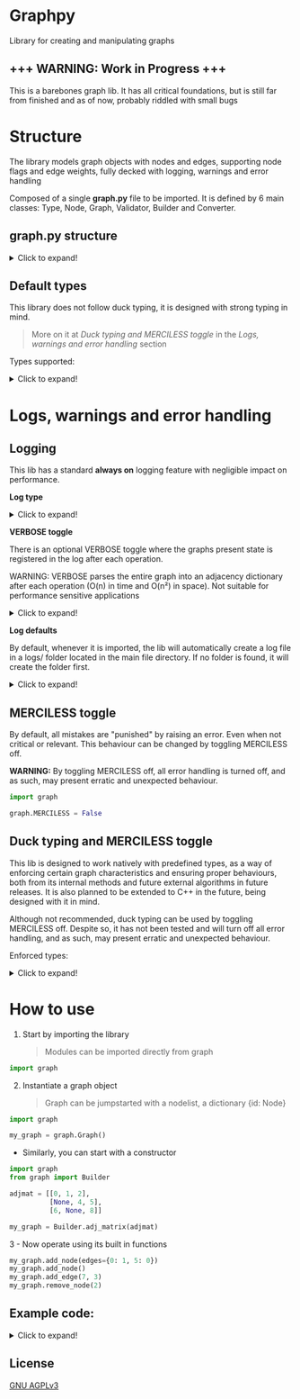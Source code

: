 # Graphpy

Library for creating and manipulating graphs

## +++ WARNING: Work in Progress +++

This is a barebones graph lib. It has all critical foundations, but is still far from finished and as of now, probably riddled with small bugs

# Structure

The library models graph objects with nodes and edges, supporting node flags and edge weights, fully decked with logging, warnings and error handling

Composed of a single **graph.py** file to be imported. It is defined by 6 main classes: Type, Node, Graph, Validator, Builder and Converter. 

## graph.py structure

<details>
<summary>Click to expand!</summary>

- const MERCILESS 
  > Toggles merciless mode (default True)

- const VERBOSE 
  > Toggles verbose mode (default False)

- class Type() 
  > Responsible for type checks
  - def is_id(id)
  - def is_data(data)
  - def is_flag(flag)
  - def is_node(node)
  - def is_weight(weight)
  - def is_nodelist(nodelist)
  - def is_edgelist(edgelist)
  - def is_adjmatrix(adj_mat)
  - def is_adjlist(adj_list)
  - def is_adjdict(adj_dict)

- class Node(data, flag, edges) 
  > Models nodes

  > All inputs optional
  - var data
  - var flag
  - var edges

- class Graph(nodes) 
  > Models graphs

  > Input optional
  - var nodes
  - def add_edge(source_id, target_id, weight, symmetric)
    > weight and symmetric optional

    > symmetric determines whether to add edge symmetrically
  - def remove_edge(source_id, target_id, symmetric)
    > symmetric optional

    > symmetric determines whether to remove edge symmetrically
  - def add_node(data, flag, edges)
    > All inputs optional
  - def remove_node(id)
  - def copy()

- class Validator() 
  > Checks structure integrity and validity
  - def is_graph(graph)
  - def check_node(node, graph, _adding)
    > _adding is an internal variable, shouldn't be touched

- class Builder() 
  > Models graph constructors
  - def adj_matrix(adj_mat, obj_list)
    > obj_list optional. Determines node data
  - def adj_list(adj_list, obj_list)
    > obj_list optional. Determines node data
  - def adj_dict(adj_dict, obj_list)
    > obj_list optional. Determines node data
  - def refactor(graph)
    > refactors graph and removes unused ids

- class Converter()
  > Converts graphs to native data types
  - def to_adjmatrix(graph, get_nodes)
    > get_nodes optional. Determines whether to get data from nodes
  - def to_adjlist(graph, get_nodes)
    > get_nodes optional. Determines whether to get data from nodes  
  - def to_adjdict(graph, get_nodes)
    > get_nodes optional. Determines whether to get data from nodes

> Any method or variable not listed above is either supposed to be internal, or a work in progress

</details>

## Default types
This library does not follow duck typing, it is designed with strong typing in mind. 

> More on it at *Duck typing and MERCILESS toggle* in the *Logs, warnings and error handling* section

Types supported:

<details>
<summary>Click to expand!</summary>

```python
idtype = int
datatype = Any
flagtype = Union[int, float, str]
nodetype = Node
weighttype = Union[int, float]
nodelisttype = Dict[cls.idtype, cls.nodetype]
edgelisttype = Dict[cls.idtype, cls.weighttype]

adjmatrixtype = Union[List[List[Union[cls.weighttype, None]]],
                                  npt.NDArray[npt.NDArray[Union[cls.weighttype, None]]]]

adjlisttype = Union[List[List[Tuple[cls.idtype, cls.weighttype]]],
                                npt.NDArray[npt.NDArray[Tuple[cls.idtype, cls.weighttype]]]]

adjdicttype = Dict[cls.idtype, Union[cls.edgelisttype, None]]
```

</details>

# Logs, warnings and error handling

## Logging

This lib has a standard **always on** logging feature with negligible impact on performance. 

**Log type**

<details>
<summary>Click to expand!</summary>

It comes predefined as DEBUG, but may be changed to WARNING or ERROR in code at *line 48* in **graph.py**:

```python
37 # Sets up log
38 def start_log():
39     """
40     Sets up log when import is made
41     """
42     if not os.path.exists(log_dir):
43         os.mkdir(log_dir)
44     logging.basicConfig(format='%(asctime)s - %(levelname)s - %(message)s',
45                         datefmt="%d-%m-%y %H:%M:%S",
46                         filename=f"{log_dir}{log_name}",
47                         # filename=f"{log_dir}testlog.log",
48                         filemode='w', level=logging.DEBUG)
```

Example log:

```
24-07-22 16:19:55 - INFO -  Graph #0 initialized with size 0
24-07-22 16:19:55 - INFO -  Node #0 added to graph #0
24-07-22 16:19:55 - INFO -  Node #1 added to graph #0
24-07-22 16:19:55 - INFO -  Edge (0->1 [5]) added to graph #0
24-07-22 16:19:55 - INFO -  Node #2 added to graph #0
24-07-22 16:19:55 - INFO -  Node #3 added to graph #0
24-07-22 16:19:55 - INFO -  Node #4 added to graph #0
24-07-22 16:19:55 - INFO -  Node #5 added to graph #0
24-07-22 16:19:55 - INFO -  Node #6 added to graph #0
24-07-22 16:19:55 - INFO -  Node #7 added to graph #0
24-07-22 16:19:55 - INFO -  Node #8 added to graph #0
24-07-22 16:19:55 - INFO -  Edge (7->3 [0]) added to graph #0
24-07-22 16:19:55 - INFO -  Node #2 removed from graph #0
24-07-22 16:19:55 - INFO -  Adjacency matrix is valid. Graph is being built
24-07-22 16:19:55 - INFO -  Graph #1 initialized with size 3
24-07-22 16:19:55 - INFO -  Node #3 added to graph #1
24-07-22 16:19:55 - INFO -  Adjacency dictionary is valid. Graph is being built
24-07-22 16:19:55 - INFO -  Graph #2 initialized with size 4
24-07-22 16:19:55 - INFO -  Edge (7->8 [5]) added to graph #0
24-07-22 16:19:55 - INFO -  Edge (8->7 [5]) added to graph #0
24-07-22 16:19:55 - INFO -  Edge (8->8 [0]) added to graph #0

```

</details>

**VERBOSE toggle**

There is an optional VERBOSE toggle where the graphs present state is registered in the log after each operation.

WARNING: VERBOSE parses the entire graph into an adjacency dictionary after each operation (O(n) in time and O(n²) in space). Not suitable for performance sensitive applications 

<details>
<summary>Click to expand!</summary>

Example:
```python
import graph

graph.VERBOSE = True
```
Log output with VERBOSE:
```
24-07-22 16:40:57 - INFO -  Node #8 added to graph #0
24-07-22 16:40:57 - INFO - {0: {1: 5}, 1: {}, 2: {}, 3: {}, 4: {}, 5: {}, 6: {}, 7: {0: 1, 5: 0}, 8: {}}
24-07-22 16:40:57 - INFO -  Edge (7->3 [0]) added to graph #0
24-07-22 16:40:57 - INFO - {0: {1: 5}, 1: {}, 2: {}, 3: {}, 4: {}, 5: {}, 6: {}, 7: {0: 1, 5: 0, 3: 0}, 8: {}}
24-07-22 16:40:57 - INFO -  Node #2 removed from graph #0
24-07-22 16:40:57 - INFO - {0: {1: 5}, 1: {}, 3: {}, 4: {}, 5: {}, 6: {}, 7: {0: 1, 5: 0, 3: 0}, 8: {}}
24-07-22 16:40:57 - INFO -  Adjacency matrix is valid. Graph is being built
24-07-22 16:40:57 - INFO -  Graph #1 initialized with size 3
24-07-22 16:40:57 - INFO - {0: {0: 0, 1: 1, 2: 2}, 1: {1: 4, 2: 5}, 2: {0: 6, 2: 8}}
24-07-22 16:40:57 - INFO -  Node #3 added to graph #1
24-07-22 16:40:57 - INFO - {0: {0: 0, 1: 1, 2: 2}, 1: {1: 4, 2: 5}, 2: {0: 6, 2: 8}, 3: {}}
24-07-22 16:40:57 - INFO -  Adjacency dictionary is valid. Graph is being built
```
</details>


**Log defaults**

By default, whenever it is imported, the lib will automatically create a log file in a logs/ folder located in the main file directory. If no folder is found, it will create the folder first. 

<details>
<summary>Click to expand!</summary>

Presets may be changed in **graph.py** at:

```python
20 # Log configs
21 log_date = str(time.strftime("%d-%m-%y %H:%M:%S"))
22 log_dir = "logs/"
23 log_name = f"graphlog {log_date}.log"
24 print(f"Session log started at {log_dir}{log_name}")
   ...
37 # Sets up log
38 def start_log():
39     """
40     Sets up log when import is made
41     """
42     if not os.path.exists(log_dir):
43         os.mkdir(log_dir)
44     logging.basicConfig(format='%(asctime)s - %(levelname)s - %(message)s',
45                         datefmt="%d-%m-%y %H:%M:%S",
46                         filename=f"{log_dir}{log_name}",
47                         # filename=f"{log_dir}testlog.log",
48                         filemode='w', level=logging.DEBUG)
```
</details>

## MERCILESS toggle

By default, all mistakes are "punished" by raising an error. Even when not critical or relevant. This behaviour can be changed by toggling MERCILESS off.

**WARNING:** By toggling MERCILESS off, all error handling is turned off, and as such, may present erratic and unexpected behaviour.

```python
import graph

graph.MERCILESS = False
```

## Duck typing and MERCILESS toggle
This lib is designed to work natively with predefined types, as a way of enforcing certain graph characteristics and ensuring proper behaviours, both from its internal methods and future external algorithms in future releases. It is also planned to be extended to C++ in the future, being designed with it in mind.

Although not recommended, duck typing can be used by toggling MERCILESS off. Despite so, it has not been tested and will turn off all error handling, and as such, may present erratic and unexpected behaviour.

Enforced types:
<details>
<summary>Click to expand!</summary>

```python
idtype = int
datatype = Any
flagtype = Union[int, float, str]
nodetype = Node
weighttype = Union[int, float]
nodelisttype = Dict[cls.idtype, cls.nodetype]
edgelisttype = Dict[cls.idtype, cls.weighttype]

adjmatrixtype = Union[List[List[Union[cls.weighttype, None]]],
                                  npt.NDArray[npt.NDArray[Union[cls.weighttype, None]]]]

adjlisttype = Union[List[List[Tuple[cls.idtype, cls.weighttype]]],
                                npt.NDArray[npt.NDArray[Tuple[cls.idtype, cls.weighttype]]]]

adjdicttype = Dict[cls.idtype, Union[cls.edgelisttype, None]]
```
</details>

# How to use

1. Start by importing the library
   > Modules can be imported directly from graph

```python
import graph
```
2. Instantiate a graph object
   > Graph can be jumpstarted with a nodelist, a dictionary {id: Node}

```python
import graph

my_graph = graph.Graph()
```

   * Similarly, you can start with a constructor


```python
import graph
from graph import Builder

adjmat = [[0, 1, 2],
          [None, 4, 5],
          [6, None, 8]]

my_graph = Builder.adj_matrix(adjmat)
```
3 - Now operate using its built in functions

```python
my_graph.add_node(edges={0: 1, 5: 0})
my_graph.add_node()
my_graph.add_edge(7, 3)
my_graph.remove_node(2)
```


## Example code:

<details>
<summary>Click to expand!</summary>

```python
import graph as gr
from graph import Graph, Builder, Converter, Type
import numpy as np

graph = Graph()
# gr.VERBOSE = True
# gr.MERCILESS = False
# node = gf.Node()
graph.add_node()
# graph.add_edge(0, 0, 5)
graph.add_node()
graph.add_edge(0, 1, 5)
for a in range(0, 5):
    graph.add_node(data=a, flag='red')

# node1 = graph.add_node(edges={1: 0})
# graph.nodes[1] = 5
graph.add_node(edges={0: 1, 5: 0})
graph.add_node()

graph.add_edge(7, 3)
# print("original", Converter.to_adjdict(graph))
graph.remove_node(2)
print(Converter.to_adjlist(graph))

adjmat = [[0, 1, 2],
          [None, 4, 5],
          [6, None, 8]]

graph2 = Builder.adj_matrix(adjmat)
graph2.add_node(data=5)
adj_list = Converter.to_adjlist(graph2, get_nodes=True)[0]
adj_list[0].append((9, 3))

adj_dict = Converter.to_adjdict(graph2, get_nodes=True)[0]
print(adj_dict)
graph3 = Builder.adj_dict(adj_dict)

print(Type.is_adjlist(adj_list))
graph.add_edge(7, 8, 5, symmetric=True)
# gr.MERCILESS = False
# graph.remove_edge(5, 7)
graph.add_edge(8, 8)
graph2.remove_node(2)

for key, node in graph.nodes.items():
    print(key, node.data, node.edges)
print(graph.size, graph.last_id)
print("---")
# graph = Builder.refactor(graph)
graph.remove_edge(7, 8)  # , symmetric=True)

for key, node in graph.nodes.items():
    print(key, node.data, node.edges)

print(graph.size, graph.last_id)

```

Output:
```
>ImportWarning:  This library is a work in progress and may work unexpectedly
  warnings.warn(warning, ImportWarning)
[[(1, 5)], [], None, [], [], [], [], [(0, 1), (5, 0), (3, 0)], []]
{0: {0: 0, 1: 1, 2: 2}, 1: {1: 4, 2: 5}, 2: {0: 6, 2: 8}, 3: {}}
True
0 None {1: 5}
1 None {}
3 1 {}
4 2 {}
5 3 {}
6 4 {}
7 None {0: 1, 5: 0, 3: 0, 8: 5}
8 None {7: 5, 8: 0}
8 8
---
0 None {1: 5}
1 None {}
3 1 {}
4 2 {}
5 3 {}
6 4 {}
7 None {0: 1, 5: 0, 3: 0}
8 None {7: 5, 8: 0}
8 8
```
</details>

## License
[GNU AGPLv3](https://choosealicense.com/licenses/agpl-3.0/)